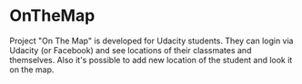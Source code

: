 # OnTheMap
Project "On The Map" is developed for Udacity students. 
They can login via Udacity (or Facebook) and see locations of their classmates and themselves. 
Also it's possible to add new location of the student and look it on the map.
